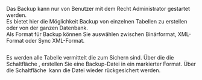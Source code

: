 <!DOCTYPE html>
<html>
<head>
<meta charset="utf-8">
<meta name="viewport" content="width=device-width, initial-scale=1.0">
<title>500_Datenbank_Backup.md</title>
<link rel="stylesheet" href="https://stackedit.io/res-min/themes/base.css" />
<script type="text/javascript" src="https://cdn.mathjax.org/mathjax/latest/MathJax.js?config=TeX-AMS_HTML"></script>
</head>
<body><div class="container"><p>Das Backup kann nur von Benutzer mit dem Recht Administrator gestartet werden. <br>
Es bietet hier die Möglichkeit Backup von einzelnen Tabellen zu erstellen oder von der ganzen Datenbank. <br>
Als Format für Backup können Sie auswählen zwischen Binärformat, XML-Format oder Sync XML-Format.</p>

<p><img src="http://xpecto.github.io/docs/img/img_1442927979481.png" alt="" title=""></p>

<p>Es werden alle Tabelle vermittelt die zum Sichern sind. Über die die Schaltfläche <img src="http://xpecto.github.io/docs/img/img_1442928143560.png" alt="" title="">, erstellen Sie eine Backup-Datei in ein markierter Format. Über die Schaltfläche <img src="http://xpecto.github.io/docs/img/img_1442928753163.png" alt="" title=""> kann die Datei wieder rückgesichert werden.</p></div></body>
</html>